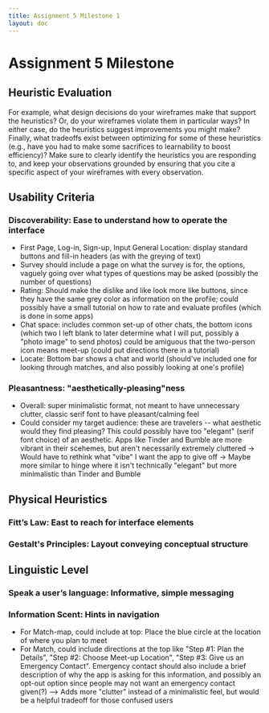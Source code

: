 ```yaml
---
title: Assignment 5 Milestone 1
layout: doc
---
```


# Assignment 5 Milestone

## Heuristic Evaluation

For example, what design decisions do your wireframes make that support the heuristics? Or, do your wireframes violate them in particular ways? In either case, do the heuristics suggest improvements you might make? Finally, what tradeoffs exist between optimizing for some of these heuristics (e.g., have you had to make some sacrifices to learnability to boost efficiency)? Make sure to clearly identify the heuristics you are responding to, and keep your observations grounded by ensuring that you cite a specific aspect of your wireframes with every observation.

## Usability Criteria
### Discoverability: Ease to understand how to operate the interface
- First Page, Log-in, Sign-up, Input General Location: display standard buttons and fill-in headers (as with the greying of text) 
- Survey should include a page on what the survey is for, the options, vaguely going over what types of questions may be asked (possibly the number of questions)
- Rating: Should make the dislike and like look more like buttons, since they have the same grey color as information on the profile; could possibly have a small tutorial on how to rate and evaluate profiles (which is done in some apps)
- Chat space: includes common set-up of other chats, the bottom icons (which two I left blank to later determine what I will put, possibly a "photo image" to send photos) could be amiguous that the two-person icon means meet-up (could put directions there in a tutorial)
- Locate: Bottom bar shows a chat and world (should've included one for looking through matches, and also possibly looking at one's profile)


### Pleasantness: "aesthetically-pleasing"ness
- Overall: super minimalistic format, not meant to have unnecessary clutter, classic serif font to have pleasant/calming feel
- Could consider my target audience: these are travelers -- what aesthetic would they find pleasing? This could possibly have too "elegant" (serif font choice) of an aesthetic. Apps like Tinder and Bumble are more vibrant in their scehemes, but aren't necessarily extremely cluttered -> Would have to rethink what "vibe" I want the app to give off -> Maybe more similar to hinge where it isn't technically "elegant" but more minimalistic than Tinder and Bumble

## Physical Heuristics
### Fitt’s Law: East to reach for interface elements
### Gestalt's Principles: Layout conveying conceptual structure

## Linguistic Level
### Speak a user’s language: Informative, simple messaging
### Information Scent: Hints in navigation
- For Match-map, could include at top: Place the blue circle at the location of where you plan to meet
- For Match, could include directions at the top like "Step #1: Plan the Details", "Step #2: Choose Meet-up Location", "Step #3: Give us an Emergency Contact". Emergency contact should also include a brief description of why the app is asking for this information, and possibly an opt-out option since people may not want an emergency contact given(?) --> Adds more "clutter" instead of a minimalistic feel, but would be a helpful tradeoff for those confused users